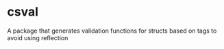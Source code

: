 # csval
A package that generates validation functions for structs based on tags to avoid using reflection
